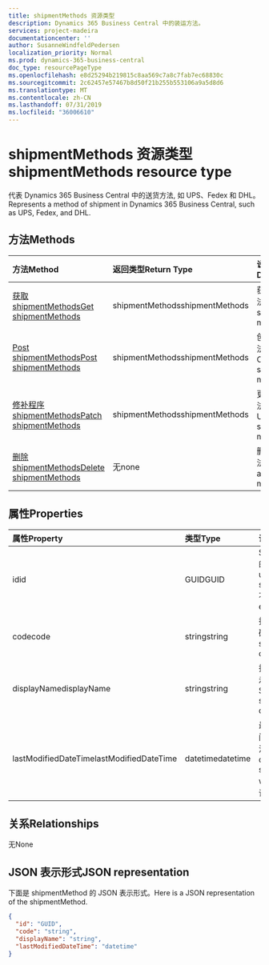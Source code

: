 ```yaml
---
title: shipmentMethods 资源类型
description: Dynamics 365 Business Central 中的装运方法。
services: project-madeira
documentationcenter: ''
author: SusanneWindfeldPedersen
localization_priority: Normal
ms.prod: dynamics-365-business-central
doc_type: resourcePageType
ms.openlocfilehash: e8d25294b219815c8aa569c7a8c7fab7ec68830c
ms.sourcegitcommit: 2c62457e57467b8d50f21b255b553106a9a5d8d6
ms.translationtype: MT
ms.contentlocale: zh-CN
ms.lasthandoff: 07/31/2019
ms.locfileid: "36006610"
---
```

# <a name="shipmentmethods-resource-type"></a><span data-ttu-id="3a042-103">shipmentMethods 资源类型</span><span class="sxs-lookup"><span data-stu-id="3a042-103">shipmentMethods resource type</span></span>
<span data-ttu-id="3a042-104">代表 Dynamics 365 Business Central 中的送货方法, 如 UPS、Fedex 和 DHL。</span><span class="sxs-lookup"><span data-stu-id="3a042-104">Represents a method of shipment in Dynamics 365 Business Central, such as UPS, Fedex, and DHL.</span></span>

## <a name="methods"></a><span data-ttu-id="3a042-105">方法</span><span class="sxs-lookup"><span data-stu-id="3a042-105">Methods</span></span>

| <span data-ttu-id="3a042-106">方法</span><span class="sxs-lookup"><span data-stu-id="3a042-106">Method</span></span>       | <span data-ttu-id="3a042-107">返回类型</span><span class="sxs-lookup"><span data-stu-id="3a042-107">Return Type</span></span>  |<span data-ttu-id="3a042-108">说明</span><span class="sxs-lookup"><span data-stu-id="3a042-108">Description</span></span>|
|:---------------|:--------|:----------|
|[<span data-ttu-id="3a042-109">获取 shipmentMethods</span><span class="sxs-lookup"><span data-stu-id="3a042-109">Get shipmentMethods</span></span>](../api/dynamics-shipmentmethods-get.md)|<span data-ttu-id="3a042-110">shipmentMethods</span><span class="sxs-lookup"><span data-stu-id="3a042-110">shipmentMethods</span></span>|<span data-ttu-id="3a042-111">获取装运方法。</span><span class="sxs-lookup"><span data-stu-id="3a042-111">Gets a shipment method.</span></span>|
|[<span data-ttu-id="3a042-112">Post shipmentMethods</span><span class="sxs-lookup"><span data-stu-id="3a042-112">Post shipmentMethods</span></span>](../api/dynamics-create-shipmentmethods.md)|<span data-ttu-id="3a042-113">shipmentMethods</span><span class="sxs-lookup"><span data-stu-id="3a042-113">shipmentMethods</span></span>|<span data-ttu-id="3a042-114">创建装运方法。</span><span class="sxs-lookup"><span data-stu-id="3a042-114">Creates a shipment method.</span></span>|
|[<span data-ttu-id="3a042-115">修补程序 shipmentMethods</span><span class="sxs-lookup"><span data-stu-id="3a042-115">Patch shipmentMethods</span></span>](../api/dynamics-shipmentmethods-update.md)|<span data-ttu-id="3a042-116">shipmentMethods</span><span class="sxs-lookup"><span data-stu-id="3a042-116">shipmentMethods</span></span>|<span data-ttu-id="3a042-117">更新装运方法。</span><span class="sxs-lookup"><span data-stu-id="3a042-117">Updates a shipment method.</span></span>|
|[<span data-ttu-id="3a042-118">删除 shipmentMethods</span><span class="sxs-lookup"><span data-stu-id="3a042-118">Delete shipmentMethods</span></span>](../api/dynamics-shipmentmethods-delete.md)|<span data-ttu-id="3a042-119">无</span><span class="sxs-lookup"><span data-stu-id="3a042-119">none</span></span>|<span data-ttu-id="3a042-120">删除装运方法。</span><span class="sxs-lookup"><span data-stu-id="3a042-120">Deletes a shipment method.</span></span>|

## <a name="properties"></a><span data-ttu-id="3a042-121">属性</span><span class="sxs-lookup"><span data-stu-id="3a042-121">Properties</span></span>
| <span data-ttu-id="3a042-122">属性</span><span class="sxs-lookup"><span data-stu-id="3a042-122">Property</span></span>     | <span data-ttu-id="3a042-123">类型</span><span class="sxs-lookup"><span data-stu-id="3a042-123">Type</span></span>   |<span data-ttu-id="3a042-124">说明</span><span class="sxs-lookup"><span data-stu-id="3a042-124">Description</span></span>|
|:---------------|:--------|:----------|
|<span data-ttu-id="3a042-125">id</span><span class="sxs-lookup"><span data-stu-id="3a042-125">id</span></span>|<span data-ttu-id="3a042-126">GUID</span><span class="sxs-lookup"><span data-stu-id="3a042-126">GUID</span></span>|<span data-ttu-id="3a042-127">ShipmentMethod 的唯一 ID。</span><span class="sxs-lookup"><span data-stu-id="3a042-127">The unique ID of the shipmentMethod.</span></span> <span data-ttu-id="3a042-128">不可编辑。</span><span class="sxs-lookup"><span data-stu-id="3a042-128">Non-editable.</span></span>|
|<span data-ttu-id="3a042-129">code</span><span class="sxs-lookup"><span data-stu-id="3a042-129">code</span></span>|<span data-ttu-id="3a042-130">string</span><span class="sxs-lookup"><span data-stu-id="3a042-130">string</span></span>|<span data-ttu-id="3a042-131">指定装运方法代码。</span><span class="sxs-lookup"><span data-stu-id="3a042-131">Specifies the shipment method code.</span></span>|
|<span data-ttu-id="3a042-132">displayName</span><span class="sxs-lookup"><span data-stu-id="3a042-132">displayName</span></span>|<span data-ttu-id="3a042-133">string</span><span class="sxs-lookup"><span data-stu-id="3a042-133">string</span></span>|<span data-ttu-id="3a042-134">指定装运方法的显示名称。</span><span class="sxs-lookup"><span data-stu-id="3a042-134">Specifies the shipment method display name.</span></span>|
|<span data-ttu-id="3a042-135">lastModifiedDateTime</span><span class="sxs-lookup"><span data-stu-id="3a042-135">lastModifiedDateTime</span></span>|<span data-ttu-id="3a042-136">datetime</span><span class="sxs-lookup"><span data-stu-id="3a042-136">datetime</span></span>|<span data-ttu-id="3a042-137">最后一个日期/时间修改了运输方法。</span><span class="sxs-lookup"><span data-stu-id="3a042-137">The last datetime the shipment method was modified.</span></span> <span data-ttu-id="3a042-138">只读。</span><span class="sxs-lookup"><span data-stu-id="3a042-138">Read-Only.</span></span>|  


## <a name="relationships"></a><span data-ttu-id="3a042-139">关系</span><span class="sxs-lookup"><span data-stu-id="3a042-139">Relationships</span></span>
<span data-ttu-id="3a042-140">无</span><span class="sxs-lookup"><span data-stu-id="3a042-140">None</span></span>

## <a name="json-representation"></a><span data-ttu-id="3a042-141">JSON 表示形式</span><span class="sxs-lookup"><span data-stu-id="3a042-141">JSON representation</span></span>

<span data-ttu-id="3a042-142">下面是 shipmentMethod 的 JSON 表示形式。</span><span class="sxs-lookup"><span data-stu-id="3a042-142">Here is a JSON representation of the shipmentMethod.</span></span>

```json
{
  "id": "GUID",
  "code": "string",
  "displayName": "string",
  "lastModifiedDateTime": "datetime"
}

```


